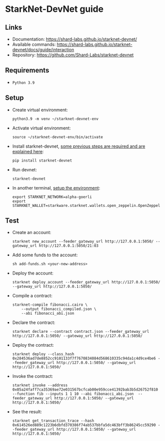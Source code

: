 # StarkNet-DevNet guide

## Links
- Documentation: https://shard-labs.github.io/starknet-devnet/
- Available commands: https://shard-labs.github.io/starknet-devnet/docs/guide/interaction
- Repository: https://github.com/Shard-Labs/starknet-devnet

## Requirements
- `Python 3.9`

## Setup
- Create virtual environment:
  ```
  python3.9 -m venv ~/starknet-devnet-env
  ```
- Activate virtual environment:
  ```
  source ~/starknet-devnet-env/bin/activate
  ```
- Install starknet-devnet, [some previous steps are required and are explained here](https://shard-labs.github.io/starknet-devnet/):
  ```
  pip install starknet-devnet
  ```
- Run devnet: 
    ```
    starknet-devnet
    ```
- In another terminal, [setup the environment](https://docs.starknet.io/documentation/getting_started/account_setup/):
    ```
    export STARKNET_NETWORK=alpha-goerli
    export STARKNET_WALLET=starkware.starknet.wallets.open_zeppelin.OpenZeppelinAccount
    ```

## Test
- Create an account:
    ```
    starknet new_account --feeder_gateway_url http://127.0.0.1:5050/ --gateway_url http://127.0.0.1:5050/21:03
    ```

- Add some funds to the account:
    ```
    sh add-funds.sh <your-new-address>
    ```
    
- Deploy the account:
    ```
    starknet deploy_account --feeder_gateway_url http://127.0.0.1:5050/ --gateway_url http://127.0.0.1:5050/
    ```

- Compile a contract:
    ```
    starknet-compile fibonacci.cairo \
        --output fibonacci_compiled.json \
        --abi fibonacci_abi.json
    ```

- Declare the contract:
    ```
    starknet declare --contract contract.json --feeder_gateway_url http://127.0.0.1:5050/ --gateway_url http://127.0.0.1:5050/
    ```

- Deploy the contract:
    ```
    starknet deploy --class_hash 0x284536ad7de8852cc9101133f7f7670834084d568610335c94da1c4d9ce4be6 --feeder_gateway_url http://127.0.0.1:5050/ --gateway_url http://127.0.0.1:5050/
    ```

- Invoke the contract:
    ```
    starknet invoke --address 0x05a24faff7ca35369ae72e031567bcfcab00e959cce41392bab3b5d26752f810 --function fib --inputs 1 1 10 --abi fibonacci_abi.json  --feeder_gateway_url http://127.0.0.1:5050/ --gateway_url http://127.0.0.1:5050/
    ```
-  See the result:
    ```
    starknet get_transaction_trace --hash 0x614526ed889c1223b6dbfd370386f74ab537bbfa5dc463bff3b86245cc59290 --feeder_gateway_url http://127.0.0.1:5050/ --gateway_url http://127.0.0.1:5050/
    ```
